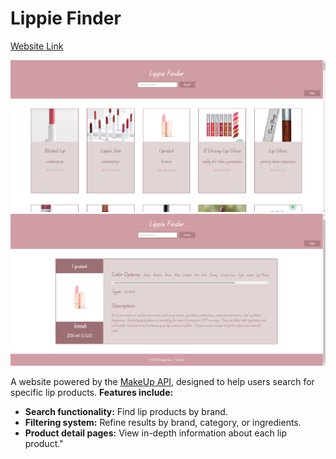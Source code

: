 # Lippie Finder
[Website Link](https://lippie-finder.vercel.app/)

![LippieFinder](https://github.com/BrittneyOeur/Lippie-Finder/blob/main/lippie-finder.png)
![DetailPage](https://github.com/BrittneyOeur/Lippie-Finder/blob/main/lippie-finder-detail-page.png)

A website powered by the [MakeUp API](https://makeup-api.herokuapp.com/), designed to help users search for specific lip products.
**Features include:**
- **Search functionality:** Find lip products by brand.
- **Filtering system:** Refine results by brand, category, or ingredients.
- **Product detail pages:** View in-depth information about each lip product."

